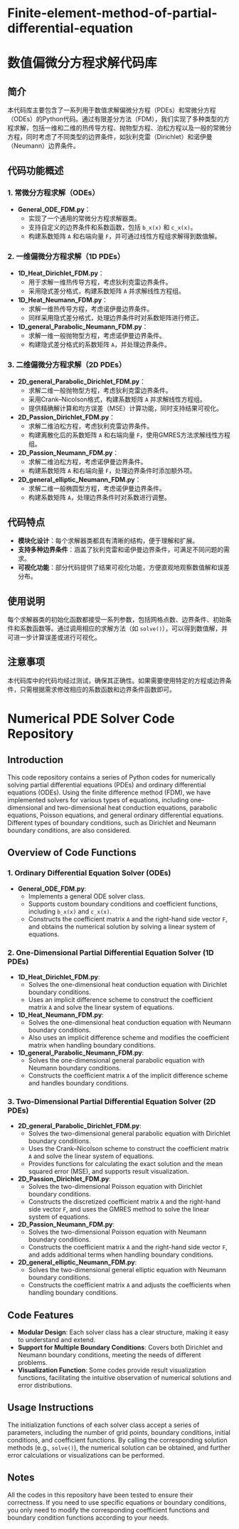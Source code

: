 # Finite-element-method-of-partial-differential-equation
# 数值偏微分方程求解代码库

## 简介
本代码库主要包含了一系列用于数值求解偏微分方程（PDEs）和常微分方程（ODEs）的Python代码。通过有限差分方法（FDM），我们实现了多种类型的方程求解，包括一维和二维的热传导方程、抛物型方程、泊松方程以及一般的常微分方程，同时考虑了不同类型的边界条件，如狄利克雷（Dirichlet）和诺伊曼（Neumann）边界条件。

## 代码功能概述

### 1. 常微分方程求解（ODEs）
- **General_ODE_FDM.py**：
    - 实现了一个通用的常微分方程求解器类。
    - 支持自定义的边界条件和系数函数，包括 `b_x(x)` 和 `c_x(x)`。
    - 构建系数矩阵 `A` 和右端向量 `F`，并可通过线性方程组求解得到数值解。

### 2. 一维偏微分方程求解（1D PDEs）
- **1D_Heat_Dirichlet_FDM.py**：
    - 用于求解一维热传导方程，考虑狄利克雷边界条件。
    - 采用隐式差分格式，构建系数矩阵 `A` 并求解线性方程组。
- **1D_Heat_Neumann_FDM.py**：
    - 求解一维热传导方程，考虑诺伊曼边界条件。
    - 同样采用隐式差分格式，处理边界条件时对系数矩阵进行修正。
- **1D_general_Parabolic_Neumann_FDM.py**：
    - 求解一维一般抛物型方程，考虑诺伊曼边界条件。
    - 构建隐式差分格式的系数矩阵 `A`，并处理边界条件。

### 3. 二维偏微分方程求解（2D PDEs）
- **2D_general_Parabolic_Dirichlet_FDM.py**：
    - 求解二维一般抛物型方程，考虑狄利克雷边界条件。
    - 采用Crank–Nicolson格式，构建系数矩阵 `A` 并求解线性方程组。
    - 提供精确解计算和均方误差（MSE）计算功能，同时支持结果可视化。
- **2D_Passion_Dirichlet_FDM.py**：
    - 求解二维泊松方程，考虑狄利克雷边界条件。
    - 构建离散化后的系数矩阵 `A` 和右端向量 `F`，使用GMRES方法求解线性方程组。
- **2D_Passion_Neumann_FDM.py**：
    - 求解二维泊松方程，考虑诺伊曼边界条件。
    - 构建系数矩阵 `A` 和右端向量 `F`，处理边界条件时添加额外项。
- **2D_general_elliptic_Neumann_FDM.py**：
    - 求解二维一般椭圆型方程，考虑诺伊曼边界条件。
    - 构建系数矩阵 `A`，处理边界条件时对系数进行调整。

## 代码特点
- **模块化设计**：每个求解器类都具有清晰的结构，便于理解和扩展。
- **支持多种边界条件**：涵盖了狄利克雷和诺伊曼边界条件，可满足不同问题的需求。
- **可视化功能**：部分代码提供了结果可视化功能，方便直观地观察数值解和误差分布。

## 使用说明
每个求解器类的初始化函数都接受一系列参数，包括网格点数、边界条件、初始条件和系数函数等。通过调用相应的求解方法（如 `solve()`），可以得到数值解，并可进一步计算误差或进行可视化。

## 注意事项
本代码库中的代码均经过测试，确保其正确性。如果需要使用特定的方程或边界条件，只需根据需求修改相应的系数函数和边界条件函数即可。
# Numerical PDE Solver Code Repository

## Introduction
This code repository contains a series of Python codes for numerically solving partial differential equations (PDEs) and ordinary differential equations (ODEs). Using the finite difference method (FDM), we have implemented solvers for various types of equations, including one-dimensional and two-dimensional heat conduction equations, parabolic equations, Poisson equations, and general ordinary differential equations. Different types of boundary conditions, such as Dirichlet and Neumann boundary conditions, are also considered.

## Overview of Code Functions

### 1. Ordinary Differential Equation Solver (ODEs)
- **General_ODE_FDM.py**:
    - Implements a general ODE solver class.
    - Supports custom boundary conditions and coefficient functions, including `b_x(x)` and `c_x(x)`.
    - Constructs the coefficient matrix `A` and the right-hand side vector `F`, and obtains the numerical solution by solving a linear system of equations.

### 2. One-Dimensional Partial Differential Equation Solver (1D PDEs)
- **1D_Heat_Dirichlet_FDM.py**:
    - Solves the one-dimensional heat conduction equation with Dirichlet boundary conditions.
    - Uses an implicit difference scheme to construct the coefficient matrix `A` and solve the linear system of equations.
- **1D_Heat_Neumann_FDM.py**:
    - Solves the one-dimensional heat conduction equation with Neumann boundary conditions.
    - Also uses an implicit difference scheme and modifies the coefficient matrix when handling boundary conditions.
- **1D_general_Parabolic_Neumann_FDM.py**:
    - Solves the one-dimensional general parabolic equation with Neumann boundary conditions.
    - Constructs the coefficient matrix `A` of the implicit difference scheme and handles boundary conditions.

### 3. Two-Dimensional Partial Differential Equation Solver (2D PDEs)
- **2D_general_Parabolic_Dirichlet_FDM.py**:
    - Solves the two-dimensional general parabolic equation with Dirichlet boundary conditions.
    - Uses the Crank–Nicolson scheme to construct the coefficient matrix `A` and solve the linear system of equations.
    - Provides functions for calculating the exact solution and the mean squared error (MSE), and supports result visualization.
- **2D_Passion_Dirichlet_FDM.py**:
    - Solves the two-dimensional Poisson equation with Dirichlet boundary conditions.
    - Constructs the discretized coefficient matrix `A` and the right-hand side vector `F`, and uses the GMRES method to solve the linear system of equations.
- **2D_Passion_Neumann_FDM.py**:
    - Solves the two-dimensional Poisson equation with Neumann boundary conditions.
    - Constructs the coefficient matrix `A` and the right-hand side vector `F`, and adds additional terms when handling boundary conditions.
- **2D_general_elliptic_Neumann_FDM.py**:
    - Solves the two-dimensional general elliptic equation with Neumann boundary conditions.
    - Constructs the coefficient matrix `A` and adjusts the coefficients when handling boundary conditions.

## Code Features
- **Modular Design**: Each solver class has a clear structure, making it easy to understand and extend.
- **Support for Multiple Boundary Conditions**: Covers both Dirichlet and Neumann boundary conditions, meeting the needs of different problems.
- **Visualization Function**: Some codes provide result visualization functions, facilitating the intuitive observation of numerical solutions and error distributions.

## Usage Instructions
The initialization functions of each solver class accept a series of parameters, including the number of grid points, boundary conditions, initial conditions, and coefficient functions. By calling the corresponding solution methods (e.g., `solve()`), the numerical solution can be obtained, and further error calculations or visualizations can be performed.

## Notes
All the codes in this repository have been tested to ensure their correctness. If you need to use specific equations or boundary conditions, you only need to modify the corresponding coefficient functions and boundary condition functions according to your needs.
